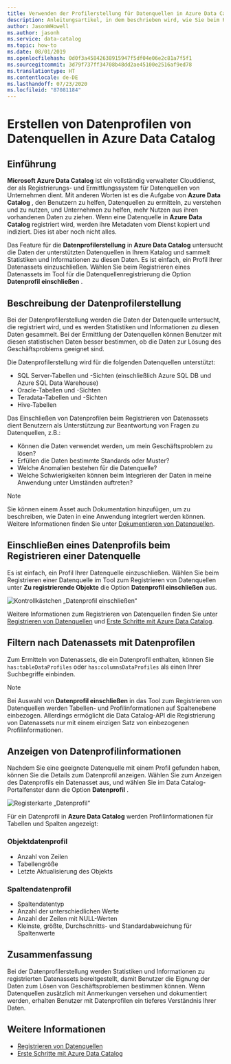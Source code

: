 ```yaml
---
title: Verwenden der Profilerstellung für Datenquellen in Azure Data Catalog
description: Anleitungsartikel, in dem beschrieben wird, wie Sie beim Registrieren von Datenquellen in Azure Data Catalog Datenprofile auf Tabellen- und Spaltenebene hinzufügen und Datenprofile zum Nachvollziehen von Datenquellen verwenden.
author: JasonWHowell
ms.author: jasonh
ms.service: data-catalog
ms.topic: how-to
ms.date: 08/01/2019
ms.openlocfilehash: 0d0f3a45842638915947f5df04e06e2c81a7f5f1
ms.sourcegitcommit: 3d79f737ff34708b48dd2ae45100e2516af9ed78
ms.translationtype: HT
ms.contentlocale: de-DE
ms.lasthandoff: 07/23/2020
ms.locfileid: "87081184"
---
```

# <a name="how-to-data-profile-data-sources-in-azure-data-catalog"></a>Erstellen von Datenprofilen von Datenquellen in Azure Data Catalog

## <a name="introduction"></a>Einführung

**Microsoft Azure Data Catalog** ist ein vollständig verwalteter Clouddienst, der als Registrierungs- und Ermittlungssystem für Datenquellen von Unternehmen dient. Mit anderen Worten ist es die Aufgabe von **Azure Data Catalog** , den Benutzern zu helfen, Datenquellen zu ermitteln, zu verstehen und zu nutzen, und Unternehmen zu helfen, mehr Nutzen aus ihren vorhandenen Daten zu ziehen. Wenn eine Datenquelle in **Azure Data Catalog** registriert wird, werden ihre Metadaten vom Dienst kopiert und indiziert. Dies ist aber noch nicht alles.

Das Feature für die **Datenprofilerstellung** in **Azure Data Catalog** untersucht die Daten der unterstützten Datenquellen in Ihrem Katalog und sammelt Statistiken und Informationen zu diesen Daten. Es ist einfach, ein Profil Ihrer Datenassets einzuschließen. Wählen Sie beim Registrieren eines Datenassets im Tool für die Datenquellenregistrierung die Option **Datenprofil einschließen** .

## <a name="what-is-data-profiling"></a>Beschreibung der Datenprofilerstellung

Bei der Datenprofilerstellung werden die Daten der Datenquelle untersucht, die registriert wird, und es werden Statistiken und Informationen zu diesen Daten gesammelt. Bei der Ermittlung der Datenquellen können Benutzer mit diesen statistischen Daten besser bestimmen, ob die Daten zur Lösung des Geschäftsproblems geeignet sind.

<!-- In [How to discover data sources](data-catalog-how-to-discover.md), you learn about **Azure Data Catalog's** extensive search capabilities including searching for data assets that have a profile. See [How to include a data profile when registering a data source](#howto). -->

Die Datenprofilerstellung wird für die folgenden Datenquellen unterstützt:

* SQL Server-Tabellen und -Sichten (einschließlich Azure SQL DB und Azure SQL Data Warehouse)
* Oracle-Tabellen und -Sichten
* Teradata-Tabellen und -Sichten
* Hive-Tabellen

Das Einschließen von Datenprofilen beim Registrieren von Datenassets dient Benutzern als Unterstützung zur Beantwortung von Fragen zu Datenquellen, z.B.:

* Können die Daten verwendet werden, um mein Geschäftsproblem zu lösen?
* Erfüllen die Daten bestimmte Standards oder Muster?
* Welche Anomalien bestehen für die Datenquelle?
* Welche Schwierigkeiten können beim Integrieren der Daten in meine Anwendung unter Umständen auftreten?

> [!NOTE]
> Sie können einem Asset auch Dokumentation hinzufügen, um zu beschreiben, wie Daten in eine Anwendung integriert werden können. Weitere Informationen finden Sie unter [Dokumentieren von Datenquellen](data-catalog-how-to-documentation.md).
>

<a name="howto"></a>

## <a name="how-to-include-a-data-profile-when-registering-a-data-source"></a>Einschließen eines Datenprofils beim Registrieren einer Datenquelle

Es ist einfach, ein Profil Ihrer Datenquelle einzuschließen. Wählen Sie beim Registrieren einer Datenquelle im Tool zum Registrieren von Datenquellen unter **Zu registrierende Objekte** die Option **Datenprofil einschließen** aus.

![Kontrollkästchen „Datenprofil einschließen“](media/data-catalog-data-profile/data-catalog-register-profile.png)

Weitere Informationen zum Registrieren von Datenquellen finden Sie unter [Registrieren von Datenquellen](data-catalog-how-to-register.md) und [Erste Schritte mit Azure Data Catalog](data-catalog-get-started.md).

## <a name="filtering-on-data-assets-that-include-data-profiles"></a>Filtern nach Datenassets mit Datenprofilen

Zum Ermitteln von Datenassets, die ein Datenprofil enthalten, können Sie `has:tableDataProfiles` oder `has:columnsDataProfiles` als einen Ihrer Suchbegriffe einbinden.

> [!NOTE]
> Bei Auswahl von **Datenprofil einschließen** in das Tool zum Registrieren von Datenquellen werden Tabellen- und Profilinformationen auf Spaltenebene einbezogen. Allerdings ermöglicht die Data Catalog-API die Registrierung von Datenassets nur mit einem einzigen Satz von einbezogenen Profilinformationen.
>

## <a name="viewing-data-profile-information"></a>Anzeigen von Datenprofilinformationen

Nachdem Sie eine geeignete Datenquelle mit einem Profil gefunden haben, können Sie die Details zum Datenprofil anzeigen. Wählen Sie zum Anzeigen des Datenprofils ein Datenasset aus, und wählen Sie im Data Catalog-Portalfenster dann die Option **Datenprofil** .

![Registerkarte „Datenprofil“](media/data-catalog-data-profile/data-catalog-view.png)

Für ein Datenprofil in **Azure Data Catalog** werden Profilinformationen für Tabellen und Spalten angezeigt:

### <a name="object-data-profile"></a>Objektdatenprofil

* Anzahl von Zeilen
* Tabellengröße
* Letzte Aktualisierung des Objekts

### <a name="column-data-profile"></a>Spaltendatenprofil

* Spaltendatentyp
* Anzahl der unterschiedlichen Werte
* Anzahl der Zeilen mit NULL-Werten
* Kleinste, größte, Durchschnitts- und Standardabweichung für Spaltenwerte

## <a name="summary"></a>Zusammenfassung

Bei der Datenprofilerstellung werden Statistiken und Informationen zu registrierten Datenassets bereitgestellt, damit Benutzer die Eignung der Daten zum Lösen von Geschäftsproblemen bestimmen können. Wenn Datenquellen zusätzlich mit Anmerkungen versehen und dokumentiert werden, erhalten Benutzer mit Datenprofilen ein tieferes Verständnis Ihrer Daten.

## <a name="see-also"></a>Weitere Informationen

* [Registrieren von Datenquellen](data-catalog-how-to-register.md)
* [Erste Schritte mit Azure Data Catalog](data-catalog-get-started.md)
